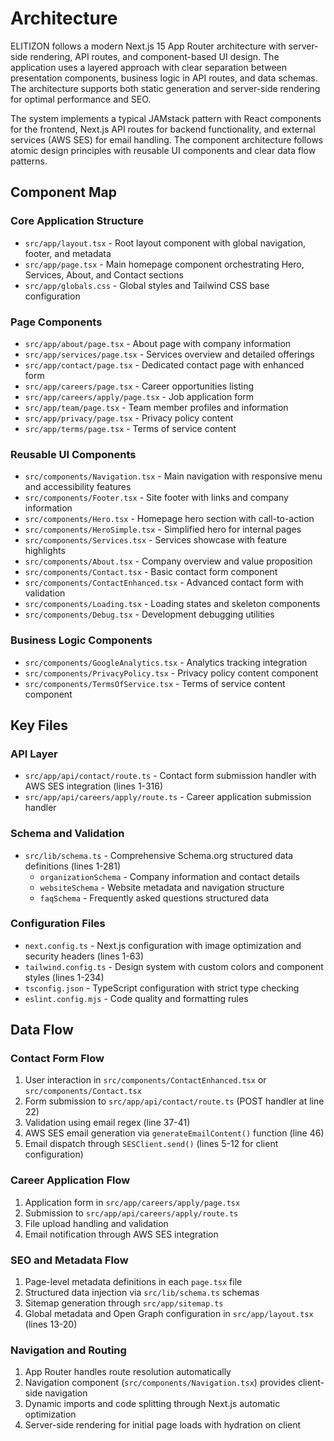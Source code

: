 <!-- Generated: 2025-06-15 00:00:00 UTC -->

# Architecture

ELITIZON follows a modern Next.js 15 App Router architecture with server-side rendering, API routes, and component-based UI design. The application uses a layered approach with clear separation between presentation components, business logic in API routes, and data schemas. The architecture supports both static generation and server-side rendering for optimal performance and SEO.

The system implements a typical JAMstack pattern with React components for the frontend, Next.js API routes for backend functionality, and external services (AWS SES) for email handling. The component architecture follows atomic design principles with reusable UI components and clear data flow patterns.

## Component Map

### Core Application Structure
- `src/app/layout.tsx` - Root layout component with global navigation, footer, and metadata
- `src/app/page.tsx` - Main homepage component orchestrating Hero, Services, About, and Contact sections
- `src/app/globals.css` - Global styles and Tailwind CSS base configuration

### Page Components
- `src/app/about/page.tsx` - About page with company information
- `src/app/services/page.tsx` - Services overview and detailed offerings
- `src/app/contact/page.tsx` - Dedicated contact page with enhanced form
- `src/app/careers/page.tsx` - Career opportunities listing
- `src/app/careers/apply/page.tsx` - Job application form
- `src/app/team/page.tsx` - Team member profiles and information
- `src/app/privacy/page.tsx` - Privacy policy content
- `src/app/terms/page.tsx` - Terms of service content

### Reusable UI Components
- `src/components/Navigation.tsx` - Main navigation with responsive menu and accessibility features
- `src/components/Footer.tsx` - Site footer with links and company information
- `src/components/Hero.tsx` - Homepage hero section with call-to-action
- `src/components/HeroSimple.tsx` - Simplified hero for internal pages
- `src/components/Services.tsx` - Services showcase with feature highlights
- `src/components/About.tsx` - Company overview and value proposition
- `src/components/Contact.tsx` - Basic contact form component
- `src/components/ContactEnhanced.tsx` - Advanced contact form with validation
- `src/components/Loading.tsx` - Loading states and skeleton components
- `src/components/Debug.tsx` - Development debugging utilities

### Business Logic Components
- `src/components/GoogleAnalytics.tsx` - Analytics tracking integration
- `src/components/PrivacyPolicy.tsx` - Privacy policy content component
- `src/components/TermsOfService.tsx` - Terms of service content component

## Key Files

### API Layer
- `src/app/api/contact/route.ts` - Contact form submission handler with AWS SES integration (lines 1-316)
- `src/app/api/careers/apply/route.ts` - Career application submission handler

### Schema and Validation
- `src/lib/schema.ts` - Comprehensive Schema.org structured data definitions (lines 1-281)
  - `organizationSchema` - Company information and contact details
  - `websiteSchema` - Website metadata and navigation structure
  - `faqSchema` - Frequently asked questions structured data

### Configuration Files
- `next.config.ts` - Next.js configuration with image optimization and security headers (lines 1-63)
- `tailwind.config.ts` - Design system with custom colors and component styles (lines 1-234)
- `tsconfig.json` - TypeScript configuration with strict type checking
- `eslint.config.mjs` - Code quality and formatting rules

## Data Flow

### Contact Form Flow
1. User interaction in `src/components/ContactEnhanced.tsx` or `src/components/Contact.tsx`
2. Form submission to `src/app/api/contact/route.ts` (POST handler at line 22)
3. Validation using email regex (line 37-41)
4. AWS SES email generation via `generateEmailContent()` function (line 46)
5. Email dispatch through `SESClient.send()` (lines 5-12 for client configuration)

### Career Application Flow
1. Application form in `src/app/careers/apply/page.tsx`
2. Submission to `src/app/api/careers/apply/route.ts`
3. File upload handling and validation
4. Email notification through AWS SES integration

### SEO and Metadata Flow
1. Page-level metadata definitions in each `page.tsx` file
2. Structured data injection via `src/lib/schema.ts` schemas
3. Sitemap generation through `src/app/sitemap.ts`
4. Global metadata and Open Graph configuration in `src/app/layout.tsx` (lines 13-20)

### Navigation and Routing
1. App Router handles route resolution automatically
2. Navigation component (`src/components/Navigation.tsx`) provides client-side navigation
3. Dynamic imports and code splitting through Next.js automatic optimization
4. Server-side rendering for initial page loads with hydration on client
